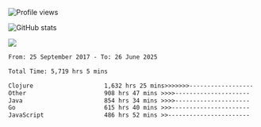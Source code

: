 ![Profile views](https://komarev.com/ghpvc/?username=liuchong)

![GitHub stats](https://github-readme-stats.vercel.app/api?username=liuchong&show_icons=true)

<img src="https://cr-skills-chart-widget.azurewebsites.net/api/api?username=liuchong&skills=Java,JavaScript,Python,Go,Rust,Zig&show-other-skills=true"/>

<!--START_SECTION:waka-->

```txt
From: 25 September 2017 - To: 26 June 2025

Total Time: 5,719 hrs 5 mins

Clojure                    1,632 hrs 25 mins>>>>>>>------------------   28.54 %
Other                      908 hrs 47 mins >>>>---------------------   15.89 %
Java                       854 hrs 34 mins >>>>---------------------   14.94 %
Go                         615 hrs 40 mins >>>----------------------   10.77 %
JavaScript                 486 hrs 52 mins >>-----------------------   08.51 %
```

<!--END_SECTION:waka-->
